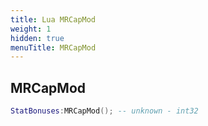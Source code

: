 ```yaml
---
title: Lua MRCapMod
weight: 1
hidden: true
menuTitle: MRCapMod
---
```

## MRCapMod
```lua
StatBonuses:MRCapMod(); -- unknown - int32
```